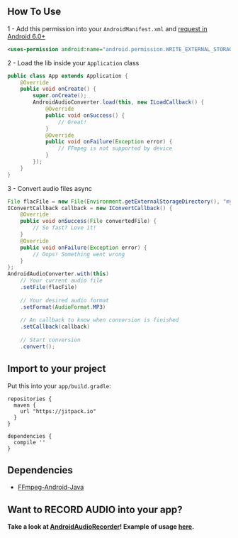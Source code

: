 ## How To Use

1 - Add this permission into your `AndroidManifest.xml` and [request in Android 6.0+](https://developer.android.com/training/permissions/requesting.html)
```xml
<uses-permission android:name="android.permission.WRITE_EXTERNAL_STORAGE"/>
```

2 - Load the lib inside your `Application` class
```java
public class App extends Application {
    @Override
    public void onCreate() {
        super.onCreate();
        AndroidAudioConverter.load(this, new ILoadCallback() {
            @Override
            public void onSuccess() {
                // Great!
            }
            @Override
            public void onFailure(Exception error) {
                // FFmpeg is not supported by device
            }
        });
    }
}
```

3 - Convert audio files async
```java
File flacFile = new File(Environment.getExternalStorageDirectory(), "my_audio.flac");
IConvertCallback callback = new IConvertCallback() {
    @Override
    public void onSuccess(File convertedFile) {
        // So fast? Love it!
    }
    @Override
    public void onFailure(Exception error) {
        // Oops! Something went wrong
    }
};
AndroidAudioConverter.with(this)
    // Your current audio file
    .setFile(flacFile)  
    
    // Your desired audio format 
    .setFormat(AudioFormat.MP3)
    
    // An callback to know when conversion is finished
    .setCallback(callback)
    
    // Start conversion
    .convert();
```

## Import to your project
Put this into your `app/build.gradle`:
```
repositories {
  maven {
    url "https://jitpack.io"
  }
}

dependencies {
  compile ''
}
```

## Dependencies
* [FFmpeg-Android-Java](https://github.com/WritingMinds/ffmpeg-android-java)

## Want to RECORD AUDIO into your app?
**Take a look at [AndroidAudioRecorder](https://github.com/adrielcafe/AndroidAudioRecorder)! Example of usage [here](https://github.com/adrielcafe/AndroidAudioRecorder/issues/8#issuecomment-247311572).**
